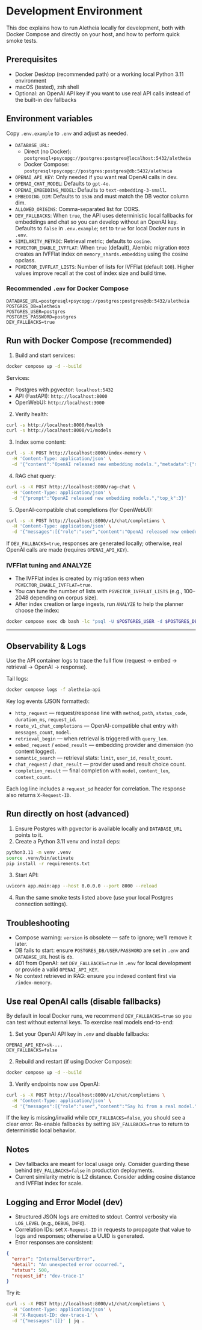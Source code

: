 # Development Environment

This doc explains how to run Aletheia locally for development, both with Docker Compose and directly on your host, and how to perform quick smoke tests.

## Prerequisites

- Docker Desktop (recommended path) or a working local Python 3.11 environment
- macOS (tested), zsh shell
- Optional: an OpenAI API key if you want to use real API calls instead of the built-in dev fallbacks

## Environment variables

Copy `.env.example` to `.env` and adjust as needed.

- `DATABASE_URL`:
  - Direct (no Docker): `postgresql+psycopg://postgres:postgres@localhost:5432/aletheia`
  - Docker Compose: `postgresql+psycopg://postgres:postgres@db:5432/aletheia`
- `OPENAI_API_KEY`: Only needed if you want real OpenAI calls in dev.
- `OPENAI_CHAT_MODEL`: Defaults to `gpt-4o`.
- `OPENAI_EMBEDDING_MODEL`: Defaults to `text-embedding-3-small`.
- `EMBEDDING_DIM`: Defaults to `1536` and must match the DB vector column dim.
- `ALLOWED_ORIGINS`: Comma-separated list for CORS.
- `DEV_FALLBACKS`: When `true`, the API uses deterministic local fallbacks for embeddings and chat so you can develop without an OpenAI key. Defaults to `false` in `.env.example`; set to `true` for local Docker runs in `.env`.
 - `SIMILARITY_METRIC`: Retrieval metric; defaults to `cosine`.
 - `PGVECTOR_ENABLE_IVFFLAT`: When `true` (default), Alembic migration `0003` creates an IVFFlat index on `memory_shards.embedding` using the cosine opclass.
 - `PGVECTOR_IVFFLAT_LISTS`: Number of lists for IVFFlat (default `100`). Higher values improve recall at the cost of index size and build time.

### Recommended `.env` for Docker Compose

```
DATABASE_URL=postgresql+psycopg://postgres:postgres@db:5432/aletheia
POSTGRES_DB=aletheia
POSTGRES_USER=postgres
POSTGRES_PASSWORD=postgres
DEV_FALLBACKS=true
```

## Run with Docker Compose (recommended)

1) Build and start services:

```bash
docker compose up -d --build
```

Services:
- Postgres with pgvector: `localhost:5432`
- API (FastAPI): `http://localhost:8000`
- OpenWebUI: `http://localhost:3000`

2) Verify health:

```bash
curl -s http://localhost:8000/health
curl -s http://localhost:8000/v1/models
```

3) Index some content:

```bash
curl -s -X POST http://localhost:8000/index-memory \
  -H 'Content-Type: application/json' \
  -d '{"content":"OpenAI released new embedding models.","metadata":{"source":"smoke-test"}}'
```

4) RAG chat query:

```bash
curl -s -X POST http://localhost:8000/rag-chat \
  -H 'Content-Type: application/json' \
  -d '{"prompt":"OpenAI released new embedding models.","top_k":3}'
```

5) OpenAI-compatible chat completions (for OpenWebUI):

```bash
curl -s -X POST http://localhost:8000/v1/chat/completions \
  -H 'Content-Type: application/json' \
  -d '{"messages":[{"role":"user","content":"OpenAI released new embedding models."}]}'
```

If `DEV_FALLBACKS=true`, responses are generated locally; otherwise, real OpenAI calls are made (requires `OPENAI_API_KEY`).

### IVFFlat tuning and ANALYZE

- The IVFFlat index is created by migration `0003` when `PGVECTOR_ENABLE_IVFFLAT=true`.
- You can tune the number of lists with `PGVECTOR_IVFFLAT_LISTS` (e.g., 100–2048 depending on corpus size).
- After index creation or large ingests, run `ANALYZE` to help the planner choose the index:

```bash
docker compose exec db bash -lc "psql -U $POSTGRES_USER -d $POSTGRES_DB -c 'ANALYZE memory_shards'"
```

---

## Observability & Logs

Use the API container logs to trace the full flow (request → embed → retrieval → OpenAI → response).

Tail logs:

```bash
docker compose logs -f aletheia-api
```

Key log events (JSON formatted):
- `http_request` — request/response line with `method`, `path`, `status_code`, `duration_ms`, `request_id`.
- `route_v1_chat_completions` — OpenAI-compatible chat entry with `messages_count`, `model`.
- `retrieval_begin` — when retrieval is triggered with `query_len`.
- `embed_request` / `embed_result` — embedding provider and dimension (no content logged).
- `semantic_search` — retrieval stats: `limit`, `user_id`, `result_count`.
- `chat_request` / `chat_result` — provider used and result choice count.
- `completion_result` — final completion with `model`, `content_len`, `context_count`.

Each log line includes a `request_id` header for correlation. The response also returns `X-Request-ID`.

## Run directly on host (advanced)

1) Ensure Postgres with pgvector is available locally and `DATABASE_URL` points to it.
2) Create a Python 3.11 venv and install deps:

```bash
python3.11 -m venv .venv
source .venv/bin/activate
pip install -r requirements.txt
```

3) Start API:

```bash
uvicorn app.main:app --host 0.0.0.0 --port 8000 --reload
```

4) Run the same smoke tests listed above (use your local Postgres connection settings).

## Troubleshooting

- Compose warning: `version` is obsolete — safe to ignore; we’ll remove it later.
- DB fails to start: ensure `POSTGRES_DB/USER/PASSWORD` are set in `.env` and `DATABASE_URL` host is `db`.
- 401 from OpenAI: set `DEV_FALLBACKS=true` in `.env` for local development or provide a valid `OPENAI_API_KEY`.
- No context retrieved in RAG: ensure you indexed content first via `/index-memory`.

## Use real OpenAI calls (disable fallbacks)

By default in local Docker runs, we recommend `DEV_FALLBACKS=true` so you can test without external keys. To exercise real models end-to-end:

1) Set your OpenAI API key in `.env` and disable fallbacks:

```
OPENAI_API_KEY=sk-...
DEV_FALLBACKS=false
```

2) Rebuild and restart (if using Docker Compose):

```bash
docker compose up -d --build
```

3) Verify endpoints now use OpenAI:

```bash
curl -s -X POST http://localhost:8000/v1/chat/completions \
  -H 'Content-Type: application/json' \
  -d '{"messages":[{"role":"user","content":"Say hi from a real model."}]}' | jq .
```

If the key is missing/invalid while `DEV_FALLBACKS=false`, you should see a clear error. Re-enable fallbacks by setting `DEV_FALLBACKS=true` to return to deterministic local behavior.

## Notes

- Dev fallbacks are meant for local usage only. Consider guarding these behind `DEV_FALLBACKS=false` in production deployments.
- Current similarity metric is L2 distance. Consider adding cosine distance and IVFFlat index for scale.

## Logging and Error Model (dev)

- Structured JSON logs are emitted to stdout. Control verbosity via `LOG_LEVEL` (e.g., `DEBUG`, `INFO`).
- Correlation IDs: set `X-Request-ID` in requests to propagate that value to logs and responses; otherwise a UUID is generated.
- Error responses are consistent:

```json
{
  "error": "InternalServerError",
  "detail": "An unexpected error occurred.",
  "status": 500,
  "request_id": "dev-trace-1"
}
```

Try it:

```bash
curl -s -X POST http://localhost:8000/v1/chat/completions \
  -H 'Content-Type: application/json' \
  -H 'X-Request-ID: dev-trace-1' \
  -d '{"messages":[]}' | jq .
```
